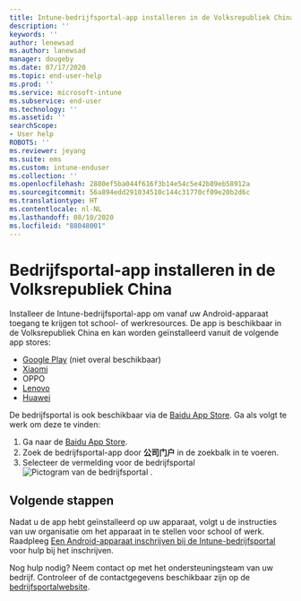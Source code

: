 ```yaml
---
title: Intune-bedrijfsportal-app installeren in de Volksrepubliek China | Microsoft Docs
description: ''
keywords: ''
author: lenewsad
ms.author: lanewsad
manager: dougeby
ms.date: 07/17/2020
ms.topic: end-user-help
ms.prod: ''
ms.service: microsoft-intune
ms.subservice: end-user
ms.technology: ''
ms.assetid: ''
searchScope:
- User help
ROBOTS: ''
ms.reviewer: jeyang
ms.suite: ems
ms.custom: intune-enduser
ms.collection: ''
ms.openlocfilehash: 2880ef5ba044f616f3b14e54c5e42b89eb58912a
ms.sourcegitcommit: 56a894edd291034510c144c31770cf09e20b2d6c
ms.translationtype: HT
ms.contentlocale: nl-NL
ms.lasthandoff: 08/10/2020
ms.locfileid: "88048001"
---
```

# <a name="install-company-portal-app-in-peoples-republic-of-china"></a>Bedrijfsportal-app installeren in de Volksrepubliek China

Installeer de Intune-bedrijfsportal-app om vanaf uw Android-apparaat toegang te krijgen tot school- of werkresources. De app is beschikbaar in de Volksrepubliek China en kan worden geïnstalleerd vanuit de volgende app stores: 

* [Google Play](https://go.microsoft.com/fwlink/?linkid=871947) (niet overal beschikbaar)
* [Xiaomi](https://go.microsoft.com/fwlink/?linkid=836947) 
* OPPO
* [Lenovo](https://go.microsoft.com/fwlink/?linkid=2125082)
* [Huawei](https://go.microsoft.com/fwlink/?linkid=836948)


De bedrijfsportal is ook beschikbaar via de [Baidu App Store](https://go.microsoft.com/fwlink/?linkid=2133565). Ga als volgt te werk om deze te vinden:  
 
   1. Ga naar de [Baidu App Store](https://go.microsoft.com/fwlink/?linkid=2133565).  
   2. Zoek de bedrijfsportal-app door **公司门户** in de zoekbalk in te voeren.  
   3. Selecteer de vermelding voor de bedrijfsportal ![Pictogram van de bedrijfsportal](./media/company-portal-logo-small-2006.png) .  


## <a name="next-steps"></a>Volgende stappen  
Nadat u de app hebt geïnstalleerd op uw apparaat, volgt u de instructies van uw organisatie om het apparaat in te stellen voor school of werk. Raadpleeg [Een Android-apparaat inschrijven bij de Intune-bedrijfsportal](enroll-device-android-company-portal.md) voor hulp bij het inschrijven. 


Nog hulp nodig? Neem contact op met het ondersteuningsteam van uw bedrijf. Controleer of de contactgegevens beschikbaar zijn op de [bedrijfsportalwebsite](https://go.microsoft.com/fwlink/?linkid=2010980).
